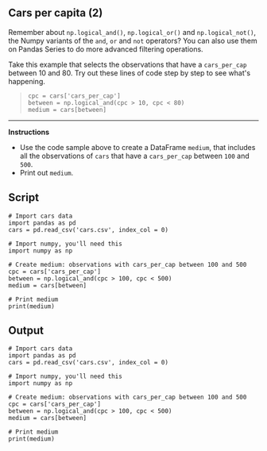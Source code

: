 ## Cars per capita (2)

Remember about `np.logical_and()`, `np.logical_or()` and `np.logical_not()`, the Numpy variants of the `and`, `or` and `not` operators? You can also use them on Pandas Series to do more advanced filtering operations.

Take this example that selects the observations that have a `cars_per_cap` between 10 and 80. Try out these lines of code step by step to see what's happening.

> ```
> cpc = cars['cars_per_cap']
> between = np.logical_and(cpc > 10, cpc < 80)
> medium = cars[between]
> ```

<hr>

**Instructions**
* Use the code sample above to create a DataFrame `medium`, that includes all the observations of `cars` that have a `cars_per_cap` between `100` and `500`.
* Print out `medium`.

## Script
```
# Import cars data
import pandas as pd
cars = pd.read_csv('cars.csv', index_col = 0)

# Import numpy, you'll need this
import numpy as np

# Create medium: observations with cars_per_cap between 100 and 500
cpc = cars['cars_per_cap']
between = np.logical_and(cpc > 100, cpc < 500)
medium = cars[between]

# Print medium
print(medium)
```

## Output
```
# Import cars data
import pandas as pd
cars = pd.read_csv('cars.csv', index_col = 0)

# Import numpy, you'll need this
import numpy as np

# Create medium: observations with cars_per_cap between 100 and 500
cpc = cars['cars_per_cap']
between = np.logical_and(cpc > 100, cpc < 500)
medium = cars[between]

# Print medium
print(medium)
```
